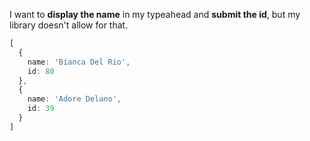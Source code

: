 I want to __display the name__ in my typeahead and **submit the id**, but my library doesn't allow for that.

```typescript
[
  {
    name: 'Bianca Del Rio',
    id: 80
  },
  {
    name: 'Adore Delano',
    id: 39
  }
]
```